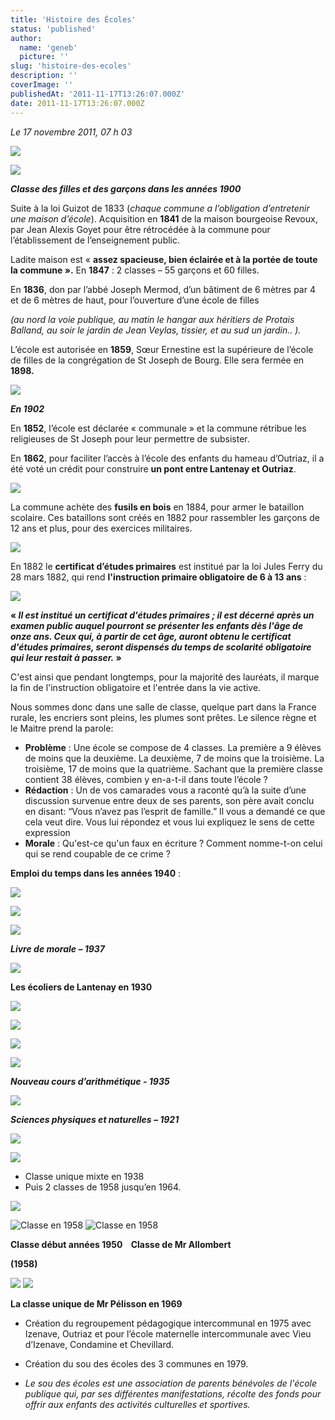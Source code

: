 ```yaml
---
title: 'Histoire des Écoles'
status: 'published'
author:
  name: 'geneb'
  picture: ''
slug: 'histoire-des-ecoles'
description: ''
coverImage: ''
publishedAt: '2011-11-17T13:26:07.000Z'
date: 2011-11-17T13:26:07.000Z
---
```


*Le 17 novembre 2011, 07 h 03*


![](/img/beguelins/Windows-Live-Writer/888fca015dd0_F7ED/clip_image002_2.jpg)


![](/img/beguelins/Windows-Live-Writer/888fca015dd0_F7ED/clip_image004_2.jpg)

***Classe des filles et des garçons dans les années 1900***

Suite à la loi Guizot de 1833 (*chaque commune a l’obligation d’entretenir une maison d’école*). Acquisition en **1841** de la maison bourgeoise Revoux, par Jean Alexis Goyet pour être rétrocédée à la commune pour l’établissement de l’enseignement public.

Ladite maison est « **assez spacieuse, bien éclairée et à la portée de toute la commune ».** En **1847** : 2 classes – 55 garçons et 60 filles.

En **1836**, don par l’abbé Joseph Mermod, d’un bâtiment de 6 mètres par 4 et de 6 mètres de haut, pour l’ouverture d’une école de filles

*(au nord la voie publique, au matin le hangar aux héritiers de Protais Balland, au soir le jardin de Jean Veylas, tissier, et au sud un jardin.. ).*

L’école est autorisée en **1859**, Sœur Ernestine est la supérieure de l’école de filles de la congrégation de St Joseph de Bourg. Elle sera fermée en **1898.**


![](/img/beguelins/Windows-Live-Writer/888fca015dd0_F7ED/clip_image006_2.jpg)

***En 1902***

En **1852**, l’école est déclarée « communale » et la commune rétribue les religieuses de St Joseph pour leur permettre de subsister.

En **1862**, pour faciliter l’accès à l’école des enfants du hameau d’Outriaz, il a été voté un crédit pour construire **un pont entre Lantenay et Outriaz**.


![](/img/beguelins/Windows-Live-Writer/888fca015dd0_F7ED/clip_image008_2.jpg)

La commune achète des **fusils en bois** en 1884, pour armer le bataillon scolaire. Ces bataillons sont créés en 1882 pour rassembler les garçons de 12 ans et plus, pour des exercices militaires.


![](/img/beguelins/Windows-Live-Writer/888fca015dd0_F7ED/clip_image012_2.jpg)

En 1882 le **certificat d’études primaires** est institué par la loi Jules Ferry du 28 mars 1882, qui rend **l'instruction primaire obligatoire de 6 à 13 ans** :


![](/img/beguelins/Windows-Live-Writer/888fca015dd0_F7ED/numerisation0007_2.jpg)

**« *Il est institué un certificat d'études primaires ; il est décerné après un examen public auquel pourront se présenter les enfants dès l'âge de onze ans. Ceux qui, à partir de cet âge, auront obtenu le certificat d'études primaires, seront dispensés du temps de scolarité obligatoire qui leur restait à passer.* »**

C'est ainsi que pendant longtemps, pour la majorité des lauréats, il marque la fin de l'instruction obligatoire et l'entrée dans la vie active.

Nous sommes donc dans une salle de classe, quelque part dans la France rurale, les encriers sont pleins, les plumes sont prêtes. Le silence règne et le Maitre prend la parole:

- **Problème** : Une école se compose de 4 classes. La première a 9 élèves de moins que la deuxième. La deuxième, 7 de moins que la troisième. La troisième, 17 de moins que la quatrième. Sachant que la première classe contient 38 élèves, combien y en-a-t-il dans toute l’école ?
- **Rédaction** : Un de vos camarades vous a raconté qu’à la suite d’une discussion survenue entre deux de ses parents, son père avait conclu en disant: “Vous n’avez pas l’esprit de famille.” Il vous a demandé ce que cela veut dire. Vous lui répondez et vous lui expliquez le sens de cette expression
- **Morale** : Qu'est-ce qu'un faux en écriture ? Comment nomme-t-on celui qui se rend coupable de ce crime ?

**Emploi du temps dans les années 1940** :


![](/img/beguelins/Windows-Live-Writer/888fca015dd0_F7ED/clip_image016_2.jpg)


![](/img/beguelins/Windows-Live-Writer/888fca015dd0_F7ED/clip_image018_2.jpg)


![](/img/beguelins/Windows-Live-Writer/888fca015dd0_F7ED/clip_image020_2.jpg)

***Livre de morale – 1937***


![](/img/beguelins/Windows-Live-Writer/888fca015dd0_F7ED/clip_image022_2.jpg)

**Les écoliers de Lantenay en 1930**


![](/img/beguelins/Windows-Live-Writer/888fca015dd0_F7ED/numerisation0012_2.jpg)


![](/img/beguelins/Windows-Live-Writer/888fca015dd0_F7ED/clip_image024_2.jpg)


![](/img/beguelins/Windows-Live-Writer/888fca015dd0_F7ED/clip_image028_2.jpg)


![](/img/beguelins/Windows-Live-Writer/888fca015dd0_F7ED/clip_image030_2.jpg)

***Nouveau cours d’arithmétique - 1935***


![](/img/beguelins/Windows-Live-Writer/888fca015dd0_F7ED/clip_image032_2.jpg)

***Sciences physiques et* *naturelles – 1921***


![](/img/beguelins/Windows-Live-Writer/888fca015dd0_F7ED/clip_image040_2.jpg)


![](/img/beguelins/Windows-Live-Writer/888fca015dd0_F7ED/clip_image036_2.jpg)

- Classe unique mixte en 1938
- Puis 2 classes de 1958 jusqu’en 1964.


![](/img/beguelins/Windows-Live-Writer/888fca015dd0_F7ED/clip_image034_2.jpg)

![Classe en 1958](/img/beguelins/Windows-Live-Writer/888fca015dd0_F7ED/Classe_en_1958_thumb.jpg "Classe en 1958")
![Classe en 1958](/img/beguelins/Windows-Live-Writer/888fca015dd0_F7ED/Classe_en_1958_2.jpg "Classe en 1958")

**Classe début années 1950    Classe de Mr Allombert**

**(1958)**

![](/img/beguelins/Windows-Live-Writer/888fca015dd0_F7ED/clip_image042_thumb.gif)
![](/img/beguelins/Windows-Live-Writer/888fca015dd0_F7ED/clip_image042_2.gif)

**La classe unique de Mr Pélisson en 1969**

- Création du regroupement pédagogique intercommunal en 1975 avec Izenave, Outriaz et pour l’école maternelle intercommunale avec Vieu d’Izenave, Condamine et Chevillard.

- Création du sou des écoles des 3 communes en 1979.

- *Le sou des écoles est une association de parents bénévoles de l'école publique qui, par ses différentes manifestations, récolte des fonds pour offrir aux enfants des activités culturelles et sportives.*
